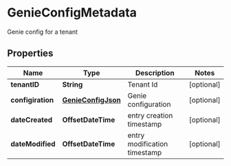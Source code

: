 

# GenieConfigMetadata

Genie config for a tenant

## Properties

Name | Type | Description | Notes
------------ | ------------- | ------------- | -------------
**tenantID** | **String** | Tenant Id |  [optional]
**configiration** | [**GenieConfigJson**](GenieConfigJson.md) | Genie configuration |  [optional]
**dateCreated** | **OffsetDateTime** | entry creation timestamp |  [optional]
**dateModified** | **OffsetDateTime** | entry modification timestamp |  [optional]



